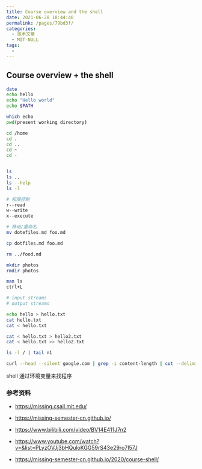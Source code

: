 ```yaml
---
title: Course overview and the shell
date: 2021-06-28 18:44:40
permalink: /pages/79bd3f/
categories:
  - 技术文章
  - MIT-NULL
tags:
  - 
---
```

## Course overview + the shell

```bash 
date
echo hello
echo "Hello world"
echo $PATH

which echo
pwd(present working directory)

cd /home
cd .
cd ..
cd ~
cd -


ls
ls ..
ls --help
ls -l

# 权限控制
r--read
w--write
x--execute

# 移动/重命名
mv dotefiles.md foo.md

cp dotfiles.md foo.md

rm ../food.md

mkdir photos
rmdir photos

man ls
ctrl+L

# input streams 
# output streams

echo hello > hello.txt
cat hello.txt
cat < hello.txt

cat < hello.txt > hello2.txt
cat < hello.txt >> hello2.txt

ls -l / | tail n1

curl --head --silent google.com | grep -i content-length | cut --delimiter=' ' -f2
```

shell 通过环境变量来找程序

### 参考资料

- https://missing.csail.mit.edu/
- https://missing-semester-cn.github.io/
- https://www.bilibili.com/video/BV14E411J7n2

- https://www.youtube.com/watch?v=&list=PLyzOVJj3bHQuloKGG59rS43e29ro7I57J

- https://missing-semester-cn.github.io/2020/course-shell/